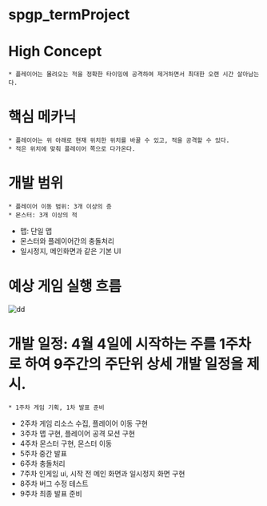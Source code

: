 # spgp_termProject
 
# High Concept
	* 플레이어는 몰려오는 적을 정확한 타이밍에 공격하여 제거하면서 최대한 오랜 시간 살아남는다.

# 핵심 메카닉
	* 플레이어는 위 아래로 현재 위치한 위치를 바꿀 수 있고, 적을 공격할 수 있다.
	* 적은 위치에 맞춰 플레이어 쪽으로 다가온다.

# 개발 범위
	* 플레이어 이동 범위: 3개 이상의 층
	* 몬스터: 3개 이상의 적
 * 맵: 단일 맵
 * 몬스터와 플레이어간의 충돌처리
 * 일시정지, 메인화면과 같은 기본 UI
   
# 예상 게임 실행 흐름
![dd](https://github.com/SMJ1227/spgp_termProject/assets/112992077/9b4dd188-6033-41d7-83ef-d08e83fa2de9)

# 개발 일정: 4월 4일에 시작하는 주를 1주차로 하여 9주간의 주단위 상세 개발 일정을 제시.
	* 1주차 게임 기획, 1차 발표 준비
 * 2주차 게임 리소스 수집, 플레이어 이동 구현
 * 3주차 맵 구현, 플레이어 공격 모션 구현 
 * 4주차 몬스터 구현, 몬스터 이동
 * 5주차 중간 발표
 * 6주차 충돌처리
 * 7주차 인게임 ui, 시작 전 메인 화면과 일시정지 화면 구현
 * 8주차  버그 수정 테스트
 * 9주차 최종 발표 준비
